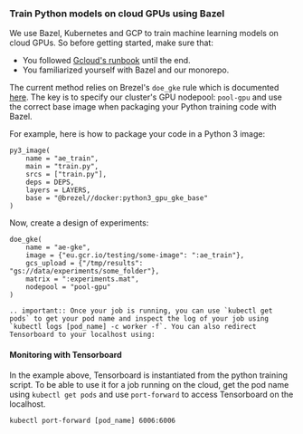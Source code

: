### Train Python models on cloud GPUs using Bazel

We use Bazel, Kubernetes and GCP to train machine learning models on cloud GPUs. So before getting started, make sure that:
- You followed [Gcloud's runbook](gcloud.md) until the end.
- You familiarized yourself with Bazel and our monorepo.

The current method relies on Brezel's `doe_gke` rule which is documented [here](cloud_doe.md).
The key is to specify our cluster's GPU nodepool: `pool-gpu` and use the correct base image when packaging your Python training code with Bazel.

For example, here is how to package your code in a Python 3 image:

    py3_image(
        name = "ae_train",
        main = "train.py",
        srcs = ["train.py"],
        deps = DEPS,
        layers = LAYERS,
        base = "@brezel//docker:python3_gpu_gke_base"
    )

Now, create a design of experiments:

    doe_gke(
        name = "ae-gke",
        image = {"eu.gcr.io/testing/some-image": ":ae_train"},
        gcs_upload = {"/tmp/results": "gs://data/experiments/some_folder"},
        matrix = ":experiments.mat",
        nodepool = "pool-gpu"
    )

```eval_rst
.. important:: Once your job is running, you can use `kubectl get pods` to get your pod name and inspect the log of your job using `kubectl logs [pod_name] -c worker -f`. You can also redirect Tensorboard to your localhost using:
```

#### Monitoring with Tensorboard
In the example above, Tensorboard is instantiated from the python training script. To be able to use it for a job running on the cloud, get the pod name using `kubectl get pods` and use `port-forward` to access Tensorboard on the localhost.


    kubectl port-forward [pod_name] 6006:6006

<br>
